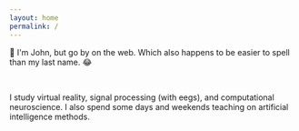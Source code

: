 ```yaml
---
layout: home
permalink: /
---
```


:wave: I'm John, but go by <span class="ionlights-brand"></span> on the web. Which
also happens to be easier to spell than my last name. :joy:

<br>

I study virtual reality, signal processing (with eegs), and computational
neuroscience. I also spend some days and weekends teaching on artificial
intelligence methods.
